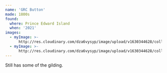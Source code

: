 ```yaml
---
name: 'GRC Button'
made: 1800s
found:
  where: Prince Edward Island
  when: '2021'
images:
  - myImage: >-
      http://res.cloudinary.com/dza6vysyp/image/upload/v1630344628/collection/grc-button/F09A6C28-5776-4FF1-B41B-31530E2E6618_1_105_c_adobespark_ryobzs.png
  - myImage: >-
      http://res.cloudinary.com/dza6vysyp/image/upload/v1630344628/collection/grc-button/104B7712-8F98-41B6-8630-FDF6427D8A59_1_105_c_adobespark_vmtqzz.png
---
```

Still has some of the gilding. 
